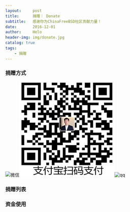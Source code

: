 ```yaml
---
layout:     post
title:      捐赠｜ Donate
subtitle:   感谢你为ChinaFreeBSD社区贡献力量！
date:       2016-12-01
author:     Helo
header-img: img/donate.jpg
catalog: true
tags:
    - 捐赠
---
```

### 捐赠方式
![微信](/img/pay_wx.png)![支付宝](/img/pay_ali.png)![qq](/img/pay_qq.jpg)



### 捐赠列表


### 资金使用

